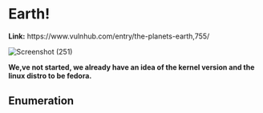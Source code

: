 <h1>Earth!</h1>
<b>Link:</b> https://www.vulnhub.com/entry/the-planets-earth,755/

![Screenshot (251)](https://github.com/user-attachments/assets/96c9d164-1dfc-4e3e-96d4-91520304440b)

<b>We,ve not started, we already have an idea of the kernel version and the linux distro to be fedora.</b>

<h2><b> Enumeration </b></h2>




